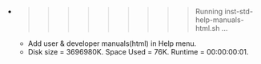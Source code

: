 * >>>>>>>>> Running inst-std-help-manuals-html.sh ...
  * Add user & developer manuals(html) in Help menu.
  * Disk size = 3696980K. Space Used = 76K. Runtime = 00:00:00:01.
